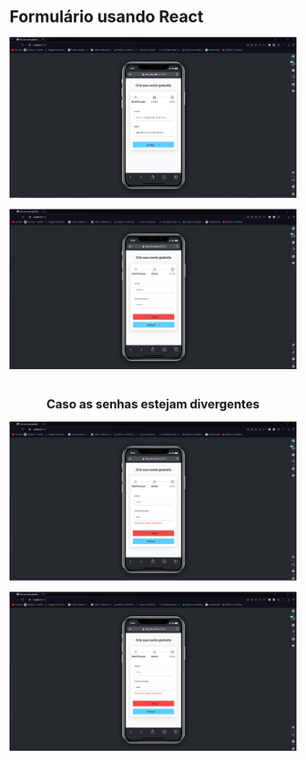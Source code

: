 # Formulário usando React

<div align="center">
  <img src="img1.png" alt="Img">
</div>
<br>
<div align="center">
  <img src="img2.png" alt="Img">
</div>
<br>
<div align="center">
  <h2>Caso as senhas estejam divergentes</h2>
  <img src="img3.png" alt="Img">
</div>
<br>
<div align="center">
  <img src="img3.png" alt="Img">
</div>
